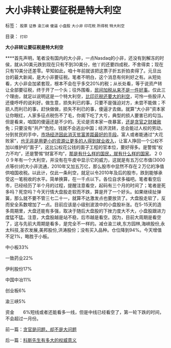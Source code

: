 # 大小非转让要征税是特大利空

标签： `股票` `证券` `渝三峡` `傻逼` `小盘股` `大小非` `印花税` `所得税` `特大利空` 

目录： `打印`

**大小非转让要征税是特大利空**

****首先声明，笔者没有国内的大小非，一点Nasdaq的小非，还没有到解冻的时侯，就从30美元跌到现在只有不到30美分，他丫的还要四成税，不舍得卖；现在只有10美分还差零。早知如此，咱十年前就该把这票子折五折拍卖得了。元旦出台的最大新闻，是大小非要征税。笔者不明白，这个消息有何利好之有。从短处看，大小非会加紧套现，根本不会在乎多交20%的税；从长处看，等于说资产转让全部要征税，终于开了一个头；往外围看，[民间加税从来不是一件好事](../../../2007/10/26/不要要平均主义作为加税的理由.md)。仅此三个理由，就足以说明这是一个特大利空，[比印花税还要大的利空](../../../2009/12/10/专家教授嫌中国税收太轻，“向国际接轨”.md)，可怜一些股评人还傻呼呼的说利好。做生意，损失利已的事，只要不是强迫对方，未尝不能做；不损人而利已的事，赶快做做，损失不利已的事，傻逼才去做。就算“大小非”资本家让你眼红，人家多征点税伤不了毛，你阁下吃了大亏，典型的损人要害已的勾当。但是看来，咱国的傻逼还是不少的。无论是资本家一夜暴富，[还是贪官之财被赦](../../../2010/1/4/贪官是问题，却不是大问题.md)免；只要没有“共产”危险，钱就不会逃出中国；经济流转，总会能过人权的劳动，分到贫民的手中，[市场经济因此消灭贫富差距最好的手段](../../../2009/11/24/为什么市场经济能消除贫富差距.md)。富人或者能通过“大花败家”，[也无非是用更小的资源让更多的人得到就业收入](../../../2009/11/28/从工作福利消除贫富差距看公有制的低效率.md)，让富人挣回一个公权不加以维护的“面子”，这比公权花公钱的面子工程的官本位，要好得多。是警惕“权力不均”，还是警惕“财富不均”，[那是有什么样的国民，就有什么样的国家](../../../2009/12/31/有什么样的文化，就有什么样的国民.md)。２００９年有一个大利空，并没有在牛皮中显示它的威力，这就是有五万亿市值(3000点等价)的大小非流通，2010年又加五万亿，那么股市中显然不存在２万亿的净值供咱国收税。以此计，仅此一条利空，就足以令2010年及后的股市，跌到能够承受这一笔税收的水平。简单换算，在一千点以下。各位自求多福吧。笔者看空后市，已经经历了半个月的过程，提醒注意看空，起码有三个月的时间了；笔者是死多吗？死空吗？今天行情大盘股走软而不跌，算是开了一个好头。如果继续扯弹簧，那么就不要不管三七二十一，就算不达激发点也要放货了。大盘股走软了，反而安全系数增加了一点。目前应该是小级别波浪中的小盘股补涨。在5-15天的造多周期里，大盘还能有多强，取决于随后大盘股的下挫力度大不大，小盘股跟进力度猛不猛。注意，大盘股越是站不稳，后市越是看空。因为，目前大周期是看空了，这与先前大周期是看多，是完全不一样的。减仓渝三峡,东方园林,海峡股份,永太科技,圣农发展,美邦股份,洪涛股份；没有买入品种。仓位降到94%。今天增值不足1%，略胜于小板。

中小板33%

一致药业22%

伊利股份17%

中国中冶11%

创业板6%

渝三峡5%

资金　　6%短线或者还能看多一线，但是中线已经看空了，第一轮下跌的时间，不会超过一月份。

前一篇：[贪官是问题，却不是大问题](../../../2010/1/4/贪官是问题，却不是大问题.md)

后一篇：[科斯先生有多大的权威意义](../../../2010/1/4/科斯先生有多大的权威意义.md)